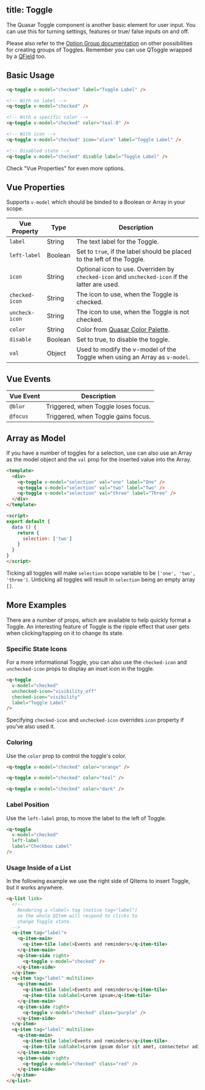 title: Toggle
---
The Quasar Toggle component is another basic element for user input. You can use this for turning settings, features or true/ false inputs on and off.

Please also refer to the [Option Group documentation](/components/option-group.html) on other possibilities for creating groups of Toggles.
Remember you can use QToggle wrapped by a [QField](/components/field.html) too.

<input type="hidden" data-fullpage-demo="form/toggle">

## Basic Usage

``` html
<q-toggle v-model="checked" label="Toggle Label" />

<!-- With no label -->
<q-toggle v-model="checked" />

<!-- With a specific color -->
<q-toggle v-model="checked" color="teal-8" />

<!-- With icon -->
<q-toggle v-model="checked" icon="alarm" label="Toggle Label" />

<!-- Disabled state -->
<q-toggle v-model="checked" disable label="Toggle Label" />
```

Check "Vue Properties" for even more options.

## Vue Properties
Supports `v-model` which should be binded to a Boolean or Array in your scope.

| Vue Property | Type | Description |
| --- | --- | --- |
| `label` | String | The text label for the Toggle. |
| `left-label` | Boolean | Set to `true`, if the label should be placed to the left of the Toggle. |
| `icon` | String | Optional icon to use. Overriden by `checked-icon` and `unchecked-icon` if the latter are used. |
| `checked-icon` | String | The icon to use, when the Toggle is checked. |
| `uncheck-icon` | String | The icon to use, when the Toggle is not checked. |
| `color` | String | Color from [Quasar Color Palette](/components/color-palette.html). |
| `disable` | Boolean | Set to true, to disable the toggle. |
| `val` | Object  | Used to modify the v-model of the Toggle when using an Array as `v-model`. |

## Vue Events
| Vue Event | Description |
| --- | --- |
| `@blur` | Triggered, when Toggle loses focus. |
| `@focus` | Triggered, when Toggle gains focus. |

## Array as Model
If you have a number of toggles for a selection, use can also use an Array as the model object and the `val` prop for the inserted value into the Array.

```html
<template>
  <div>
    <q-toggle v-model="selection" val="one" label="One" />
    <q-toggle v-model="selection" val="two" label="Two" />
    <q-toggle v-model="selection" val="three" label="Three" />
  </div>
</template>

<script>
export default {
  data () {
    return {
      selection: ['two']
    }
  }
}
</script>
```

Ticking all toggles will make `selection` scope variable to be `['one', 'two', 'three']`. Unticking all toggles will result in `selection` being an empty array `[]`.

## More Examples
There are a number of props, which are available to help quickly format a Toggle. An interesting feature of Toggle is the ripple effect that user gets when clicking/tapping on it to change its state.

### Specific State Icons
For a more informational Toggle, you can also use the `checked-icon` and `unchecked-icon` props to display an inset icon in the toggle.

```html
<q-toggle
  v-model="checked"
  unchecked-icon="visibility_off"
  checked-icon="visibility"
  label="Toggle Label"
/>
```

Specifying `checked-icon` and `unchecked-icon` overrides `icon` property if you've also used it.

### Coloring
Use the `color` prop to control the toggle's color.

``` html
<q-toggle v-model="checked" color="orange" />

<q-toggle v-model="checked" color="teal" />

<q-toggle v-model="checked" color="dark" />
```

### Label Position
Use the `left-label` prop, to move the label to the left of Toggle.

```html
<q-toggle
  v-model="checked"
  left-label
  label="Checkbox Label"
/>
```

### Usage Inside of a List
In the following example we use the right side of QItems to insert Toggle, but it works anywhere.

```html
<q-list link>
  <!--
    Rendering a <label> tag (notice tag="label")
    so the whole QItem will respond to clicks to
    change Toggle state.
  -->
  <q-item tag="label">
    <q-item-main>
      <q-item-tile label>Events and reminders</q-item-tile>
    </q-item-main>
    <q-item-side right>
      <q-toggle v-model="checked" />
    </q-item-side>
  </q-item>
  <q-item tag="label" multiline>
    <q-item-main>
      <q-item-tile label>Events and reminders</q-item-tile>
      <q-item-tile sublabel>Lorem ipsum</q-item-tile>
    </q-item-main>
    <q-item-side right>
      <q-toggle v-model="checked" class="purple" />
    </q-item-side>
  </q-item>
  <q-item tag="label" multiline>
    <q-item-main>
      <q-item-tile label>Events and reminders</q-item-tile>
      <q-item-tile sublabel>Lorem ipsum dolor sit amet, consectetur adipisicing elit, sed do eiusmod tempor incididunt ut labore et dolore magna aliqua. Ut enim ad minim veniam, quis nostrud exercitation ullamco laboris nisi ut aliquip ex ea commodo consequat. Duis aute irure dolor in reprehenderit in voluptate velit esse cillum dolore eu fugiat nulla pariatur. Excepteur sint occaecat cupidatat non proident, sunt in culpa qui officia deserunt mollit anim id est laborum.</q-item-tile>
    </q-item-main>
    <q-item-side right>
      <q-toggle v-model="checked" class="red" />
    </q-item-side>
  </q-item>
</q-list>
```
